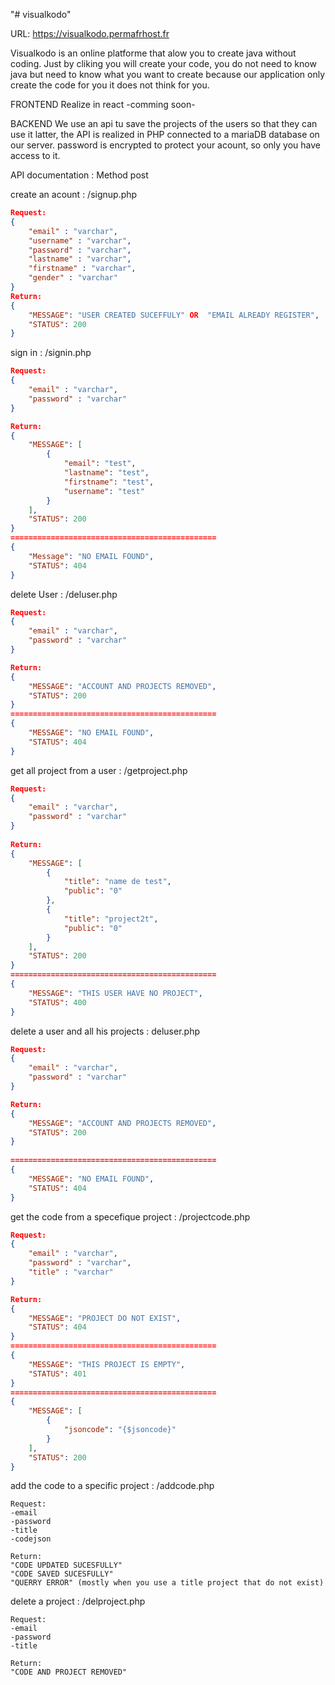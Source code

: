 "# visualkodo" 

URL: https://visualkodo.permafrhost.fr

Visualkodo is an online platforme that alow you to create java without coding.
Just by cliking you will create your code, you do not need to know java but need to know what you want to create because our application only create the code for you it does not think for you.


FRONTEND
Realize in react -comming soon-

BACKEND
We use an api tu save the projects of the users so that they can use it latter, the API is realized in PHP connected to a mariaDB database on our server.
password is encrypted to protect your acount, so only you have access to it.


API documentation :
Method post

create an acount : /signup.php

```JSON
Request:
{
	"email" : "varchar",
	"username" : "varchar",
	"password" : "varchar",
	"lastname" : "varchar",
	"firstname" : "varchar",
	"gender" : "varchar"
}
Return:
{
	"MESSAGE": "USER CREATED SUCEFFULY" OR  "EMAIL ALREADY REGISTER",
	"STATUS": 200
}
```

sign in : /signin.php
```json
Request:
{
	"email" : "varchar",
	"password" : "varchar"
}

Return:
{
    "MESSAGE": [
        {
            "email": "test",
            "lastname": "test",
            "firstname": "test",
            "username": "test"
        }
    ],
    "STATUS": 200
}
==============================================
{
	"Message": "NO EMAIL FOUND",
    "STATUS": 404
}
```


delete User : /deluser.php
```json	
Request:
{
	"email" : "varchar",
	"password" : "varchar"
}

Return:
{
    "MESSAGE": "ACCOUNT AND PROJECTS REMOVED",
    "STATUS": 200
}
==============================================
{
    "MESSAGE": "NO EMAIL FOUND",
    "STATUS": 404
}
```

get all project from a user : /getproject.php
```json
Request:
{
	"email" : "varchar",
	"password" : "varchar"
}
	
Return:
{
    "MESSAGE": [
        {
            "title": "name de test",
            "public": "0"
        },
        {
            "title": "project2t",
            "public": "0"
        }
    ],
    "STATUS": 200
}	
==============================================
{
    "MESSAGE": "THIS USER HAVE NO PROJECT",
    "STATUS": 400
}
```

delete a user and all his projects : deluser.php
```json
Request:
{
	"email" : "varchar",
	"password" : "varchar"
}

Return:
{
    "MESSAGE": "ACCOUNT AND PROJECTS REMOVED",
    "STATUS": 200
}
	
==============================================
{
    "MESSAGE": "NO EMAIL FOUND",
    "STATUS": 404
}
```


get the code from a specefique project : /projectcode.php
```json
Request:
{
	"email" : "varchar",
	"password" : "varchar",
	"title" : "varchar"
}

Return:
{
    "MESSAGE": "PROJECT DO NOT EXIST",
    "STATUS": 404
}
==============================================
{
    "MESSAGE": "THIS PROJECT IS EMPTY",
    "STATUS": 401
}
==============================================
{
    "MESSAGE": [
        {
            "jsoncode": "{$jsoncode}"
        }
    ],
    "STATUS": 200
}
```

add the code to a specific project : /addcode.php

	Request:
	-email
	-password
	-title
	-codejson

	Return:
	"CODE UPDATED SUCESFULLY"
	"CODE SAVED SUCESFULLY"
	"QUERRY ERROR" (mostly when you use a title project that do not exist)
	

delete a project : /delproject.php

	Request:
	-email
	-password	
	-title

	Return:
	"CODE AND PROJECT REMOVED"
